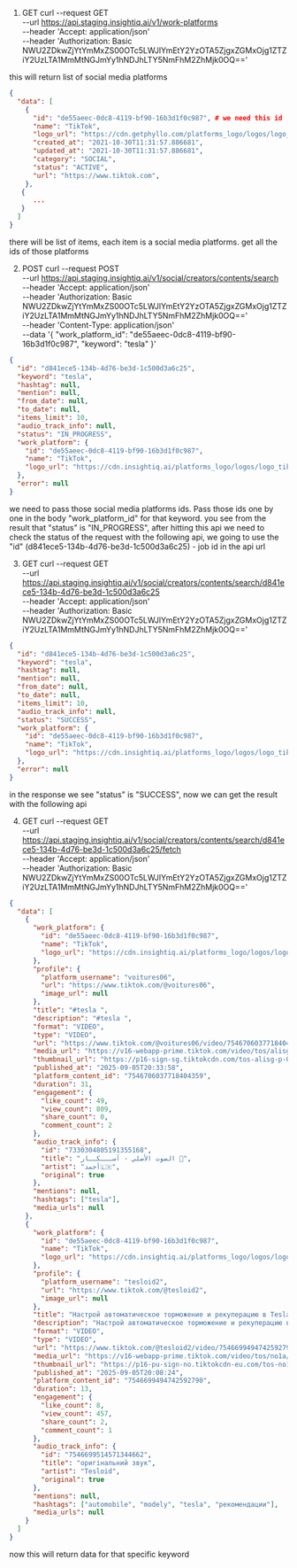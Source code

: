 1. GET
   curl --request GET \
   --url https://api.staging.insightiq.ai/v1/work-platforms \
   --header 'Accept: application/json' \
   --header 'Authorization: Basic NWU2ZDkwZjYtYmMxZS00OTc5LWJlYmEtY2YzOTA5ZjgxZGMxOjg1ZTZiY2UzLTA1MmMtNGJmYy1hNDJhLTY5NmFhM2ZhMjk0OQ=='

this will return list of social media platforms

```json
{
  "data": [
    {
      "id": "de55aeec-0dc8-4119-bf90-16b3d1f0c987", # we need this id
      "name": "TikTok",
      "logo_url": "https://cdn.getphyllo.com/platforms_logo/logos/logo_tiktok.png",
      "created_at": "2021-10-30T11:31:57.886681",
      "updated_at": "2021-10-30T11:31:57.886681",
      "category": "SOCIAL",
      "status": "ACTIVE",
      "url": "https://www.tiktok.com",
    },
   {
      ...
   }
  ]
}
```

there will be list of items, each item is a social media platforms. get all the ids of those
platforms

2. POST
   curl --request POST \
    --url https://api.staging.insightiq.ai/v1/social/creators/contents/search \
    --header 'Accept: application/json' \
    --header 'Authorization: Basic NWU2ZDkwZjYtYmMxZS00OTc5LWJlYmEtY2YzOTA5ZjgxZGMxOjg1ZTZiY2UzLTA1MmMtNGJmYy1hNDJhLTY5NmFhM2ZhMjk0OQ==' \
    --header 'Content-Type: application/json' \
    --data '{
   "work_platform_id": "de55aeec-0dc8-4119-bf90-16b3d1f0c987",
   "keyword": "tesla"
   }'

```json
{
  "id": "d841ece5-134b-4d76-be3d-1c500d3a6c25",
  "keyword": "tesla",
  "hashtag": null,
  "mention": null,
  "from_date": null,
  "to_date": null,
  "items_limit": 10,
  "audio_track_info": null,
  "status": "IN_PROGRESS",
  "work_platform": {
    "id": "de55aeec-0dc8-4119-bf90-16b3d1f0c987",
    "name": "TikTok",
    "logo_url": "https://cdn.insightiq.ai/platforms_logo/logos/logo_tiktok.png"
  },
  "error": null
}
```

we need to pass those social media platforms ids. Pass those ids one by one in the body
"work_platform_id" for that keyword. you see from the result that "status" is "IN_PROGRESS", after hitting this api
we need to check the status of the request with the following api, we going to use the "id" (d841ece5-134b-4d76-be3d-1c500d3a6c25) - job id in the api url

3. GET
   curl --request GET \
    --url https://api.staging.insightiq.ai/v1/social/creators/contents/search/d841ece5-134b-4d76-be3d-1c500d3a6c25 \
    --header 'Accept: application/json' \
    --header 'Authorization: Basic NWU2ZDkwZjYtYmMxZS00OTc5LWJlYmEtY2YzOTA5ZjgxZGMxOjg1ZTZiY2UzLTA1MmMtNGJmYy1hNDJhLTY5NmFhM2ZhMjk0OQ=='

```json
{
  "id": "d841ece5-134b-4d76-be3d-1c500d3a6c25",
  "keyword": "tesla",
  "hashtag": null,
  "mention": null,
  "from_date": null,
  "to_date": null,
  "items_limit": 10,
  "audio_track_info": null,
  "status": "SUCCESS",
  "work_platform": {
    "id": "de55aeec-0dc8-4119-bf90-16b3d1f0c987",
    "name": "TikTok",
    "logo_url": "https://cdn.insightiq.ai/platforms_logo/logos/logo_tiktok.png"
  },
  "error": null
}
```

in the response we see "status" is "SUCCESS", now we can get the result with the following api

4. GET
   curl --request GET \
    --url https://api.staging.insightiq.ai/v1/social/creators/contents/search/d841ece5-134b-4d76-be3d-1c500d3a6c25/fetch \
    --header 'Accept: application/json' \
    --header 'Authorization: Basic NWU2ZDkwZjYtYmMxZS00OTc5LWJlYmEtY2YzOTA5ZjgxZGMxOjg1ZTZiY2UzLTA1MmMtNGJmYy1hNDJhLTY5NmFhM2ZhMjk0OQ=='

```json
{
  "data": [
    {
      "work_platform": {
        "id": "de55aeec-0dc8-4119-bf90-16b3d1f0c987",
        "name": "TikTok",
        "logo_url": "https://cdn.insightiq.ai/platforms_logo/logos/logo_tiktok.png"
      },
      "profile": {
        "platform_username": "voitures06",
        "url": "https://www.tiktok.com/@voitures06",
        "image_url": null
      },
      "title": "#tesla ",
      "description": "#tesla ",
      "format": "VIDEO",
      "type": "VIDEO",
      "url": "https://www.tiktok.com/@voitures06/video/7546706037718404359",
      "media_url": "https://v16-webapp-prime.tiktok.com/video/tos/alisg/tos-alisg-pve-0037c001/oQA1IiRZkLY9BSBAIVPa7BEQ50StK7acCEivU/?a=1988&bti=ODszNWYuMDE6&ch=0&cr=3&dr=0&lr=all&cd=0%7C0%7C0%7C&cv=1&br=1508&bt=754&cs=0&ds=6&ft=-Csk_mHjPD12N07T2h-Ux.4FpYKt3wv25bcAp&mime_type=video_mp4&qs=4&rc=ODc6NmY7ZDxoOTg7ZDRnZUBpM3Zwbm85cnVuNTMzODczNEAyMDJgYTA2NWMxYWEtMzEvYSNhNWMtMmRrZXFhLS1kMTFzcw%3D%3D&btag=e00088000&expire=1757278270&l=202509060450394BDA5F5F37CA9A3E8C4B&ply_type=2&policy=2&signature=c51317f2262e0ae0d89f6db09e74fbf1&tk=tt_chain_token",
      "thumbnail_url": "https://p16-sign-sg.tiktokcdn.com/tos-alisg-p-0037/o8CXENCoBgAIECRsAEYTfAeA7xGDuFyk0UdS3E~tplv-tiktokx-origin.image?dr=14575&x-expires=1757275200&x-signature=a20cSbPr6Ita9OxT52DHvGiv4Po%3D&t=4d5b0474&ps=13740610&shp=81f88b70&shcp=43f4a2f9&idc=maliva",
      "published_at": "2025-09-05T20:33:58",
      "platform_content_id": "7546706037718404359",
      "duration": 31,
      "engagement": {
        "like_count": 49,
        "view_count": 809,
        "share_count": 0,
        "comment_count": 2
      },
      "audio_track_info": {
        "id": "7330304805191355168",
        "title": "الصوت الأصلي - آســـكــار 💎",
        "artist": "أحمد🇱🇾",
        "original": true
      },
      "mentions": null,
      "hashtags": ["tesla"],
      "media_urls": null
    },
    {
      "work_platform": {
        "id": "de55aeec-0dc8-4119-bf90-16b3d1f0c987",
        "name": "TikTok",
        "logo_url": "https://cdn.insightiq.ai/platforms_logo/logos/logo_tiktok.png"
      },
      "profile": {
        "platform_username": "tesloid2",
        "url": "https://www.tiktok.com/@tesloid2",
        "image_url": null
      },
      "title": "Настрой автоматическое торможение и рекуперацию в Tesla!!#tesla #automobile #рекомендации #modely ",
      "description": "Настрой автоматическое торможение и рекуперацию в Tesla!!#tesla #automobile #рекомендации #modely ",
      "format": "VIDEO",
      "type": "VIDEO",
      "url": "https://www.tiktok.com/@tesloid2/video/7546699494742592790",
      "media_url": "https://v16-webapp-prime.tiktok.com/video/tos/no1a/tos-no1a-ve-0068c001-no/oceQAIixGy0giAhe2c07tQnlIJFGRGLfQqfWCC/?a=1988&bti=ODszNWYuMDE6&ch=0&cr=3&dr=0&lr=all&cd=0%7C0%7C0%7C&cv=1&br=946&bt=473&cs=0&ds=6&ft=4fUEKMzD8Zmo0Y3-oI4jVsE_JpWrKsd.&mime_type=video_mp4&qs=0&rc=NDs6NTY1Ozg0OjQ2NTpoZ0BpajVuO3I5cmVuNTMzbzczNUBfNjYuMC4vNjAxYGIvYDJgYSNiLmVpMmRzM3FhLS1kMTFzcw%3D%3D&btag=e000b0000&expire=1757278247&l=202509060450334A5900227C8B203F82B1&ply_type=2&policy=2&signature=2bf4c460b4bc0b6962372388bc45f721&tk=tt_chain_token",
      "thumbnail_url": "https://p16-pu-sign-no.tiktokcdn-eu.com/tos-no1a-p-0037-no/owaDEFAFBI2xeRCgVdEuEMQ0K6QvDfiBkzwoE7~tplv-tiktokx-dmt-logom:tos-no1a-i-0068-no/oAEizAaDBm9AYFHhiLEAB7vLBA7ZiNBCQyptI.image?dr=14573&x-expires=1757275200&x-signature=DwXmpvegCHfO1pEY7H0gZ9BDJyo%3D&t=4d5b0474&ps=13740610&shp=81f88b70&shcp=43f4a2f9&idc=maliva",
      "published_at": "2025-09-05T20:08:24",
      "platform_content_id": "7546699494742592790",
      "duration": 13,
      "engagement": {
        "like_count": 8,
        "view_count": 457,
        "share_count": 2,
        "comment_count": 1
      },
      "audio_track_info": {
        "id": "7546699514571344662",
        "title": "оригінальний звук",
        "artist": "Tesloid",
        "original": true
      },
      "mentions": null,
      "hashtags": ["automobile", "modely", "tesla", "рекомендации"],
      "media_urls": null
    }
  ]
}
```

now this will return data for that specific keyword
